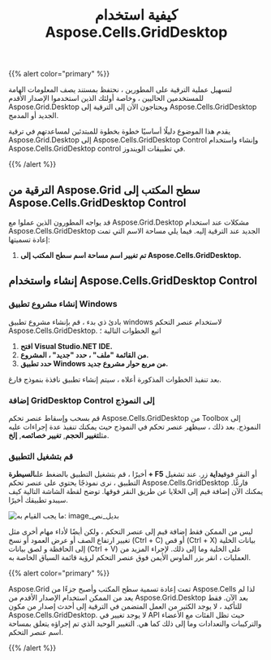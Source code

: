 ﻿---
title: كيفية استخدام Aspose.Cells.GridDesktop
type: docs
weight: 10
url: /ar/net/how-to-use-aspose-cells-griddesktop/
---
{{% alert color="primary" %}} 

لتسهيل عملية الترقية على المطورين ، نحتفظ بمستند يصف المعلومات الهامة للمستخدمين الحاليين ، وخاصة أولئك الذين استخدموا الإصدار الأقدم Aspose.Grid.Desktop ويحتاجون الآن إلى الترقية إلى Aspose.Cells.GridDesktop الجديد أو المدمج.

يقدم هذا الموضوع دليلًا أساسيًا خطوة بخطوة للمبتدئين لمساعدتهم في ترقية Aspose.Grid.Desktop إلى Aspose.Cells.GridDesktop Control وإنشاء واستخدام Aspose.Cells.GridDesktop control في تطبيقات الويندوز.

{{% /alert %}} 
## **الترقية من Aspose.Grid سطح المكتب إلى Aspose.Cells.GridDesktop Control**
قد يواجه المطورون الذين عملوا مع Aspose.Grid.Desktop مشكلات عند استخدام Aspose.Cells.GridDesktop الجديد عند الترقية إليه. فيما يلي مساحة الاسم التي تمت إعادة تسميتها:

1. **تم تغيير اسم مساحة اسم سطح المكتب إلى Aspose.Cells.GridDesktop.**
## **إنشاء واستخدام Aspose.Cells.GridDesktop Control**
### **إنشاء مشروع تطبيق Windows**
بادئ ذي بدء ، قم بإنشاء مشروع تطبيق windows لاستخدام عنصر التحكم Aspose.Cells.GridDesktop. اتبع الخطوات التالية ؛

1. **افتح Visual Studio.NET IDE.**
1. **من القائمة "ملف" ، حدد "جديد" ، المشروع.**
1. **حدد تطبيق Windows من مربع حوار مشروع جديد.**

بعد تنفيذ الخطوات المذكورة أعلاه ، سيتم إنشاء تطبيق نافذة بنموذج فارغ.
### **إضافة GridDesktop Control إلى النموذج**
 قم بسحب وإسقاط عنصر تحكم Aspose.Cells.GridDesktop من Toolbox إلى النموذج. بعد ذلك ، سيظهر عنصر تحكم في النموذج حيث يمكنك تنفيذ عدة إجراءات عليه مثل**تغيير الحجم**, **تغيير خصائصه**, **إلخ**.
### **قم بتشغيل التطبيق**
 أخيرًا ، قم بتشغيل التطبيق بالضغط على**السيطرة + F5** أو النقر فوق**بداية** زر. عند تشغيل التطبيق ، نرى نموذجًا يحتوي على عنصر تحكم Aspose.Cells.GridDesktop فارغًا. يمكنك الآن إضافة قيم إلى الخلايا عن طريق النقر فوقها. توضح لقطة الشاشة التالية كيف سيبدو تطبيقك أخيرًا.

![ما يجب القيام به: image_بديل_نص](how-to-use-aspose-cells-griddesktop_1.png)

ليس من الممكن فقط إضافة قيم إلى عنصر التحكم ، ولكن أيضًا لأداء مهام أخرى مثل تغيير ارتفاع الصف أو عرض العمود أو نسخ (Ctrl + C) أو قص (Ctrl + X) بيانات الخلية إلى الحافظة و لصق بيانات (Ctrl + V) على الخلية وما إلى ذلك. لإجراء المزيد من العمليات ، انقر بزر الماوس الأيمن فوق عنصر التحكم لرؤية قائمة السياق الخاصة به.

{{% alert color="primary" %}} 

Aspose.Grid تمت إعادة تسمية سطح المكتب وأصبح جزءًا من Aspose.Cells لذا لم يعد من الممكن استخدام الإصدار الأقدم من Aspose.Grid.Desktop بعد الآن. فقط للتأكيد ، لا يوجد الكثير من العمل المتضمن في الترقية إلى أحدث إصدار من مكون Aspose.Cells.GridDesktop. لا يوجد تغيير في API حيث تظل الفئات مع الأعضاء والتركيبات والتعدادات وما إلى ذلك كما هي. التغيير الوحيد الذي تم إجراؤه يتعلق بمساحة اسم عنصر التحكم.

{{% /alert %}}
